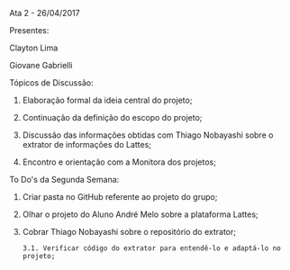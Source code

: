 Ata 2 - 26/04/2017

Presentes:

Clayton Lima

Giovane Gabrielli

Tópicos de Discussão:

1. Elaboração formal da ideia central do projeto;

2. Continuação da definição do escopo do projeto;

3. Discussão das informações obtidas com Thiago Nobayashi sobre o extrator de informações do Lattes;

4. Encontro e orientação com a Monitora dos projetos;

To Do's da Segunda Semana:

1. Criar pasta no GitHub referente ao projeto do grupo;

2. Olhar o projeto do Aluno André Melo sobre a plataforma Lattes;

3. Cobrar Thiago Nobayashi sobre o repositório do extrator;

       3.1. Verificar código do extrator para entendê-lo e adaptá-lo no projeto;




